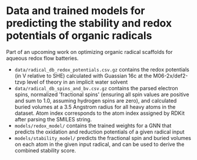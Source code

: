 # Data and trained models for predicting the stability and redox potentials of organic radicals

Part of an upcoming work on optimizing organic radical scaffolds for aqueous redox flow batteries.

* `data/radical_db_redox_potentials.csv.gz` contains the redox potentials (in V relative to SHE) calculated with Guassian 16c at the  M06-2x/def2-tzvp level of theory in an implicit water solvent
* `data/radical_db_spins_and_bv.csv.gz` contains the parsed electron spins, normalized 'fractional spins' (ensuring all spin values are positive and sum to 1.0, assuming hydrogen spins are zero), and calculated buried volumes at a 3.5 Angstrom radius for all heavy atoms in the dataset. Atom index corresponds to the atom index assigned by RDKit after parsing the SMILES string.
* `models/redox_model/` contains the trained weights for a GNN that predicts the oxidation and reduction potentials of a given radical input
* `models/stability_model/` predicts the fractional spin and buried volumes on each atom in the given input radical, and can be used to derive the combined stability score.



